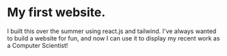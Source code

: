 # My first website.
I built this over the summer using react.js and tailwind.
I've always wanted to build a website for fun, and now I can use it to display my recent work as a Computer Scientist!
